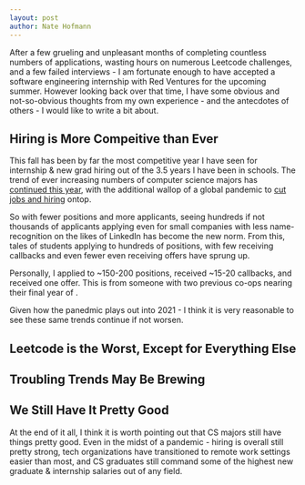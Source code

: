 ```yaml
---
layout: post
author: Nate Hofmann
---
```


After a few grueling and unpleasant months of completing countless numbers of applications, wasting hours on numerous Leetcode challenges, and a few failed interviews - I am fortunate enough to have accepted a software engineering internship with Red Ventures for the upcoming summer. However looking back over that time, I have some obvious and not-so-obvious thoughts from my own experience - and the antecdotes of others - I would like to write a bit about.

## Hiring is More Compeitive than Ever

This fall has been by far the most competitive year I have seen for internship & new grad hiring out of the 3.5 years I have been in schools. The trend of ever increasing numbers of computer science majors has [continued this year](), with the additional wallop of a global pandemic to [cut jobs and hiring]() ontop. 

So with fewer positions and more applicants, seeing hundreds if not thousands of applicants applying even for small companies with less name-recognition on the likes of LinkedIn has become the new norm. From this, tales of students applying to hundreds of positions, with few receiving callbacks and even fewer even receiving offers have sprung up. 

Personally, I applied to ~150-200 positions, received ~15-20 callbacks, and received one offer. This is from someone with two previous co-ops nearing their final year of .

Given how the panedmic plays out into 2021 - I think it is very reasonable to see these same trends continue if not worsen.

## Leetcode is the Worst, Except for Everything Else

## Troubling Trends May Be Brewing



## We Still Have It Pretty Good

At the end of it all, I think it is worth pointing out that CS majors still have things pretty good. Even in the midst of a pandemic - hiring is overall still pretty strong, tech organizations have transitioned to remote work settings easier than most, and CS graduates still command some of the highest new graduate & internship salaries out of any field.  

